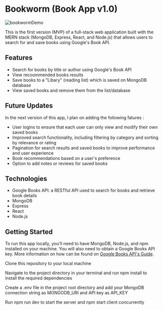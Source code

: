 # Bookworm (Book App v1.0)

![bookwormDemo](https://user-images.githubusercontent.com/93556334/220473537-84c7829c-0f4f-48cd-b520-483fe73cffd3.gif)


This is the first version (MVP) of a full-stack web application built with the MERN stack (MongoDB, Express, React, and Node.js) that allows users to search for and save books using Google's Book API.

## Features

 - Search for books by title or author using Google's Book API
- View recoommended books results
- Save books to a "Libary" (reading list) which is saved on MongoDB database
- View saved books and remove them from the list/database

## Future Updates

In the next version of this app, I plan on adding the following fatures
:

 - User logins to ensure that each user can only view and modify their own saved books
 - Improved search functionality, including filtering by category and sorting by relevance or rating
 - Pagination for search results and saved books to improve performance and user experience
 - Book recommendations based on a user's preference
 - Option to add notes or reviews for saved books


## Technologies

- Google Books API: a RESTful API used to search for books and retrieve book details
 - MongoDB
 - Express
 - React
 - Node.js

 ## Getting Started

To run this app locally, you'll need to have MongoDB, Node.js, and npm installed on your machine. You will also need to obtain a Google Books API key. More information on how can be found on [Google Books API's Guide](https://developers.google.com/books/docs/overview).

Clone this repository to your local machine

Navigate to the project directory in your terminal and run npm install to install the required dependencies

Create a .env file in the project root directory and add your MongoDB connection string as MONGODB_URI and API key as API_KEY

Run npm run dev to start the server and npm start client concurrently
